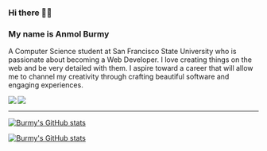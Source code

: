 ### Hi there 🙋‍♂️
### My name is Anmol Burmy 

A Computer Science student at San Francisco State University who is passionate about becoming a Web Developer. I love creating things on the web and be very detailed with them. I aspire toward a career that will allow me to channel my creativity through crafting beautiful software and engaging experiences.

<a href="https://www.linkedin.com/in/burmy/">
  <img align="center" src="https://img.shields.io/badge/LinkedIn-0077B5?style=for-the-badge&logo=linkedin&logoColor=white" />
</a>
<a href="https://burmy.me">
  <img align="left" src="https://img.shields.io/badge/Portfolio-5641EA?style=for-the-badge&logo=Windows-Terminal&logoColor=white" />
</a>

---
[![Burmy's GitHub stats](https://github-readme-stats.vercel.app/api?username=Burmy&count_private=true&theme=default&show_icons=true&hide=stars,contribs&bg_color=0D1117&text_color=C9D1D9&border_color=30363D&title_color=58A6FF&icon_color=58A6FF)](https://github.com/anuraghazra/github-readme-stats)

[![Burmy's GitHub stats](https://github-readme-stats.vercel.app/api/top-langs/?username=Burmy&layout=compact&theme=default&text_color=C9D1D9&bg_color=0D1117&icon_color=58A6FF&border_color=30363D&title_color=58A6FF)](https://github.com/anuraghazra/github-readme-stats)

